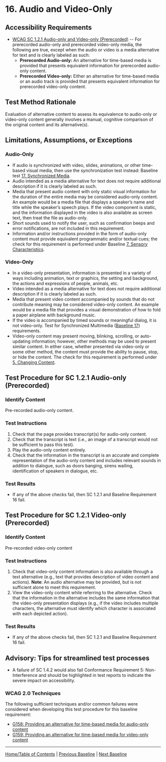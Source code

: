 # 16. Audio and Video-Only
## Accessibility Requirements
*	[WCAG SC 1.2.1 Audio-only and Video-only (Prerecorded)](https://www.w3.org/TR/UNDERSTANDING-WCAG20/media-equiv-av-only-alt.html) -- For prerecorded audio-only and prerecorded video-only media, the following are true, except when the audio or video is a media alternative for text and is clearly labeled as such:
    * **Prerecorded Audio-only:** An alternative for time-based media is provided that presents equivalent information for prerecorded audio-only content.
    * **Prerecorded Video-only:** Either an alternative for time-based media or an audio track is provided that presents equivalent information for prerecorded video-only content.

## Test Method Rationale
Evaluation of alternative content to assess its equivalence to audio-only or video-only content generally involves a manual, cognitive comparison of the original content and its alternative(s).

## Limitations, Assumptions, or Exceptions
### Audio-Only
* If audio is synchronized with video, slides, animations, or other time-based visual media, then use the synchronization test instead: Baseline test [17. Synchronized Media](17SyncMedia.md).
* Audio intended as a media alternative for text does not require additional description if it is clearly labeled as such.
* Media that present audio content with only static visual information for the duration of the entire media may be considered audio-only content. An example would be a media file that displays a speaker’s name and title while the speaker’s speech plays. If the video component is static, and the information displayed in the video is also available as screen text, then treat the file as audio-only.
* Short sounds used to notify the user, such as confirmation beeps and error notifications, are not included in this requirement.
* Information and/or instructions provided in the form of audio-only content must provide equivalent programmatic and/or textual cues; the check for this requirement is performed under Baseline [7. Sensory Characteristics](07Sensory.md).

### Video-Only
* In a video-only presentation, information is presented in a variety of ways including animation, text or graphics, the setting and background, the actions and expressions of people, animals, etc.
* Video intended as a media alternative for text does not require additional description if it is clearly labeled as such.
* Media that present video content accompanied by sounds that do not contribute meaning may be considered video-only content. An example would be a media file that provides a visual demonstration of how to fold a paper airplane with background music.
* If the video is accompanied by timed sounds or meaningful dialog, it is not video-only. Test for Synchronized Multimedia ([Baseline 17](17SyncMedia.md)) requirements.
* Video-only content may present moving, blinking, scrolling, or auto-updating information; however, other methods may be used to present similar content. In either case, whether presented via video-only or some other method, the content must provide the ability to pause, stop, or hide the content. The check for this requirement is performed under [5. Changing Content](05Changing.md).

## Test Procedure for SC 1.2.1 Audio-only (Prerecorded)
### Identify Content
Pre-recorded audio-only content.

### Test Instructions
1. Check that the page provides transcript(s) for audio-only content.
2. Check that the transcript is text (i.e., an image of a transcript would not be sufficient to pass this test).
3. Play the audio-only content entirely.
4. Check that the information in the transcript is an accurate and complete representation of the audio-only content and includes relevant sounds in addition to dialogue, such as doors banging, sirens wailing, identification of speakers in dialogue, etc.

### Test Results
* If any of the above checks fail, then SC 1.2.1 and Baseline Requirement 16 fail.

## Test Procedure for SC 1.2.1 Video-only (Prerecorded)
### Identify Content
Pre-recorded video-only content

### Test Instructions
1.	Check that video-only content information is also available through a text alternative (e.g., text that provides description of video content and actions). **Note**: An audio alternative may be provided, but is not sufficient alone to meet this requirement.
2.	View the video-only content while referring to the alternative. Check that the information in the alternative includes the same information that the video-only presentation displays (e.g., if the video includes multiple characters, the alternative must identify which character is associated with each depicted action).

### Test Results
* If any of the above checks fail, then SC 1.2.1 and Baseline Requirement 16 fail.

## Advisory: Tips for streamlined test processes
* A failure of SC 1.4.2 would also fail Conformance Requirement 5: Non-Interference and should be highlighted in test reports to indicate the severe impact on accessibility.

### WCAG 2.0 Techniques
The following sufficient techniques and/or common failures were considered when developing this test procedure for this baseline requirement:
* [G158: Providing an alternative for time-based media for audio-only content](https://www.w3.org/TR/WCAG20-TECHS/G158.html)
* [G159: Providing an alternative for time-based media for video-only content](https://www.w3.org/TR/WCAG20-TECHS/G159.html)

----------------------------------------
[Home/Table of Contents](index.md) | [Previous Baseline](15Language.md) | [Next Baseline](17SyncMedia.md)
